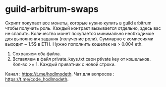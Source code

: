 # guild-arbitrum-swaps

Скрипт покупает все монеты, которые нужно купить в guild arbitrum чтобы получить роль. Каждый контракт вызывается отдельно, здесь вас не спалить. Количество монет покупается минимально необходимое для выполнения задания (получение роли). Суммарно с комиссиями выходит ~ 1.5$ в ETH.
Нужно пополнить кошелек на > 0.004 eth.

1. Сохраняем оба файла.
2. Вставляем в файл private_keys.txt свои ptivate key от кошельков. Кол-во >= 1. Каждый приватник с новой строки.

Канал : https://t.me/hodlmodeth.
Чат для вопросов : https://t.me/code_hodlmodeth.
